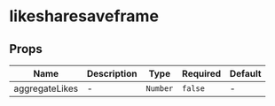 # likesharesaveframe

## Props

<!-- @vuese:likesharesaveframe:props:start -->
|Name|Description|Type|Required|Default|
|---|---|---|---|---|
|aggregateLikes|-|`Number`|`false`|-|

<!-- @vuese:likesharesaveframe:props:end -->


